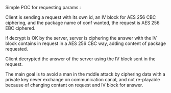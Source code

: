 Simple POC for requesting params :

Client is sending a request with its own id, an IV block for AES 256 CBC ciphering, and the package name of conf wanted, the request is AES 256 EBC ciphered.

if decrypt is OK by the server, server is ciphering the answer with the IV block contains in request in a AES 256 CBC way, adding content of package requested.

Client decrypted the answer of the server using the IV block sent in the request.

The main goal is to avoid a man in the mddle attack by ciphering data with a private key never exchange on communication canal, and not re-playable because of changing contant on request and IV block for answer.
